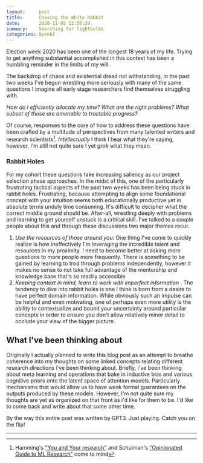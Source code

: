 ```yaml
---
layout:     post
title:      Chasing the White Rabbit
date:       2020-11-05 12:56:29
summary:    Searching for lightbulbs
categories: OpenAI
---
```


Election week 2020 has been one of the longest 18 years of my life. Trying to get anything substantial accomplished in this context has been a humbling reminder in the limits of my will. 

The backdrop of chaos and existential dread not withstanding, in the past two weeks I've begun wrestling more seriously with many of the same questions I imagine all early stage researchers find themselves struggling with. 

*How do I efficiently allocate my time? What are the right problems? What subset of those are amenable to tractable progress?*

Of course, responses to the core of how to address these questions have been crafted by a multitude of perspectives from many talented writers and research scientists[^1]. *Intellectually* I think I hear what they're saying, however, I'm still not quite sure I yet *grok* what they mean.

### Rabbit Holes
For my cohort these questions take increasing saliency as our project selection phase approaches. 
In the midst of this, one of the particularly frustrating tactical aspects of the past two weeks has been being stuck in rabbit holes. Frustrating, because attempting to align some foundational concept with your intuition  seems both educationally productive yet in absolute terms unduly time consuming. It's difficult to decipher what the correct middle ground should be. After-all, wrestling deeply with problems and learning to get yourself unstuck is a critical skill. I've talked to a couple people about this and through these discussions two major themes recur.

<ol>
<li> <em>Use the resources of those around you:</em> One thing I've come to quickly realize is how ineffectively I'm leveraging the incredible talent and resources in my proximity. I need to become better at asking more questions to more people more frequently. There is something to be gained by learning to trod through problems independently, however it makes no sense to not take full advantage of the mentorship and knowledge base that's so readily accessible</li>

<li> <em>Keeping context in mind, learn to work with imperfect information</em> . The tendency to dive into rabbit holes is one I think is born from a desire to have perfect domain information. While obviously such an impulse can be helpful and even motivating, one of perhaps even more utility is the ability to contextualize and bound your uncertainty around particular concepts in order to ensure you don't allow relatively minor detail to occlude your view of the bigger picture. 
 </li>

</ol>

## What I've been thinking about
Originally I actually planned to write this blog post as an attempt to breathe coherence into my thoughts on some linked concepts relating different research directions i've been thinking about. Briefly, i've been thinking about meta learning and operations that bake in inductive bias and various cognitive priors onto the latent space of attention models. Particularly mechanisms that would allow us to have weak formal guarantees on the  outputs produced by these models.  However, I'm not quite sure my thoughts are yet as organized on that front as i'd like for them to be. I'd like to come back and write about that some other time.

By the way this entire post was written by GPT3. Just playing. Catch you on the flip!

---
[^1]: Hamming's ["You and Your research"](https://www.cs.virginia.edu/~robins/YouAndYourResearch.pdf) and  Schulman's ["Opinionated Guide to ML Research"](http://joschu.net/blog/opinionated-guide-ml-research.html) come to mind